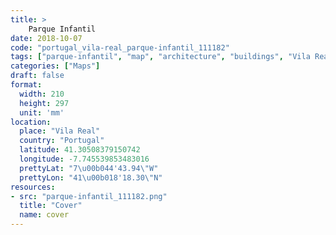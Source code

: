```yaml
---
title: > 
    Parque Infantil
date: 2018-10-07
code: "portugal_vila-real_parque-infantil_111182"
tags: ["parque-infantil", "map", "architecture", "buildings", "Vila Real", "Portugal"]
categories: ["Maps"]
draft: false
format:
  width: 210
  height: 297
  unit: 'mm'
location:
  place: "Vila Real"
  country: "Portugal"
  latitude: 41.30508379150742
  longitude: -7.745539853483016
  prettyLat: "7\u00b044'43.94\"W"
  prettyLon: "41\u00b018'18.30\"N"
resources:
- src: "parque-infantil_111182.png"
  title: "Cover"
  name: cover
---
```

